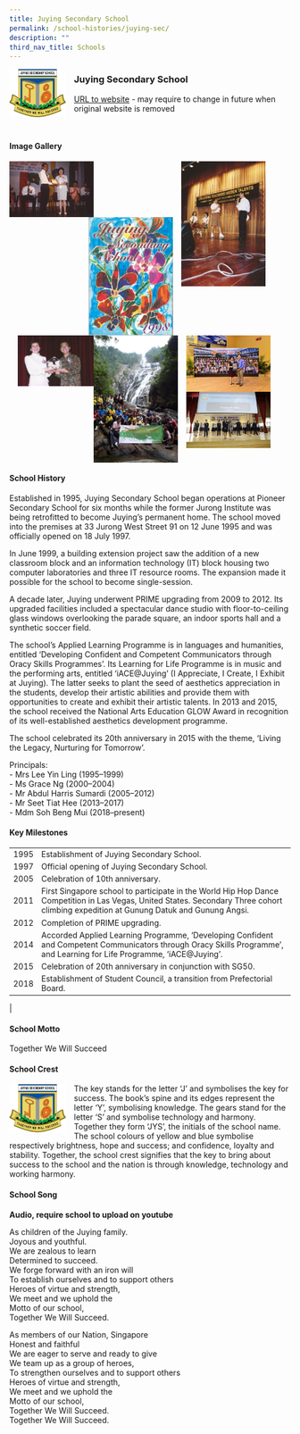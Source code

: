 ```yaml
---
title: Juying Secondary School
permalink: /school-histories/juying-sec/
description: ""
third_nav_title: Schools
---
```

<img src="/images/juyingsec1.png" style="width:20%;margin-right:15px;" align = "left">

### **Juying Secondary School**
[URL to website](https://juyingsec.moe.edu.sg/) - may require to change in future when original website is removed

<br clear="left">

#### **Image Gallery**

<p><a href="/images/juyingsec2.jpg">  
<img src="/images/juyingsec2.jpg" style="width:30%;margin-right:15px;" align = "left">
</a></p>

<p><a href="/images/juyingsec4.jpg">  
<img src="/images/juyingsec4.jpg" style="width:30%;margin-right:45px;" align = "right">
</a></p>

<p><a href="/images/juyingsec3.jpg">  
<img src="/images/juyingsec3.jpg" style="width:30%;margin-right:15px;" align = "right">
</a></p>

<br clear="left">

<p><a href="/images/juyingsec5.jpg">  
<img src="/images/juyingsec5.jpg" style="width:27%;margin-left:15px;" align = "left">
</a></p>

<p><a href="/images/juyingsec6.jpg">  
<img src="/images/juyingsec6.jpg" style="width:30%;margin-right:15px;" align = "left">
</a></p>

<p><a href="/images/juyingsec7.jpg">  
<img src="/images/juyingsec7.jpg" style="width:30%;margin-right:15px;" align = "left">
</a></p>

<p><a href="/images/juyingsec8.jpg">  
<img src="/images/juyingsec8.jpg" style="width:30%;margin-right:15px;" align = "left">
</a></p>

<br clear="left">

#### **School History**
Established in 1995, Juying Secondary School began operations at Pioneer Secondary School for six months while the former Jurong Institute was being retrofitted to become Juying’s permanent home. The school moved into the premises at 33 Jurong West Street 91 on 12 June 1995 and was officially opened on 18 July 1997.

In June 1999, a building extension project saw the addition of a new classroom block and an information technology (IT) block housing two computer laboratories and three IT resource rooms. The expansion made it possible for the school to become single-session.

A decade later, Juying underwent PRIME upgrading from 2009 to 2012. Its upgraded facilities included a spectacular dance studio with floor-to-ceiling glass windows overlooking the parade square, an indoor sports hall and a synthetic soccer field.

The school’s Applied Learning Programme is in languages and humanities, entitled ‘Developing Confident and Competent Communicators through Oracy Skills Programmes’. Its Learning for Life Programme is in music and the performing arts, entitled ‘iACE@Juying’ (I Appreciate, I Create, I Exhibit at Juying). The latter seeks to plant the seed of aesthetics appreciation in the students, develop their artistic abilities and provide them with opportunities to create and exhibit their artistic talents. In 2013 and 2015, the school received the National Arts Education GLOW Award in recognition of its well-established aesthetics development programme.

The school celebrated its 20th anniversary in 2015 with the theme, ‘Living the Legacy, Nurturing for Tomorrow’.

Principals:<br>
\- Mrs Lee Yin Ling (1995–1999) <br>
\- Ms Grace Ng (2000–2004) <br>
\- Mr Abdul Harris Sumardi (2005–2012) <br>
\- Mr Seet Tiat Hee (2013–2017)<br>
\- Mdm Soh Beng Mui (2018–present)

#### **Key Milestones**

|  |  |
|:---:|---|
| 1995 | Establishment of Juying Secondary School. |
| 1997 | Official opening of Juying Secondary School. |
| 2005 | Celebration of 10th anniversary. |
| 2011 | First Singapore school to participate in the World Hip Hop Dance Competition in Las Vegas, United States. Secondary Three cohort climbing expedition at Gunung Datuk and Gunung Angsi. |
| 2012 | Completion of PRIME upgrading. |
| 2014 | Accorded Applied Learning Programme, ‘Developing Confident and Competent Communicators through Oracy Skills Programme’, and Learning for Life Programme, ‘iACE@Juying’. |
| 2015 | Celebration of 20th anniversary in conjunction with SG50. |
| 2018 | Establishment of Student Council, a transition from Prefectorial Board. |
|

#### **School Motto**
Together We Will Succeed

#### **School Crest**
<img src="/images/juyingsec1.png" style="width:20%;margin-right:15px;" align = "left">

The key stands for the letter ‘J’ and symbolises the key for success. The book’s spine and its edges represent the letter ‘Y’, symbolising knowledge. The gears stand for the letter ‘S’ and symbolise technology and harmony. Together they form ‘JYS’, the initials of the school name. The school colours of yellow and blue symbolise respectively brightness, hope and success; and confidence, loyalty and stability. Together, the school crest signifies that the key to bring about success to the school and the nation is through knowledge, technology and working harmony.

#### **School Song**
**Audio, require school to upload on youtube**

As children of the Juying family.<br>
Joyous and youthful.<br>
We are zealous to learn<br>
Determined to succeed.<br>
We forge forward with an iron will<br>
To establish ourselves and to support others<br>
Heroes of virtue and strength,<br>
We meet and we uphold the<br>
Motto of our school,<br>
Together We Will Succeed.

As members of our Nation, Singapore<br>
Honest and faithful<br>
We are eager to serve and ready to give<br>
We team up as a group of heroes,<br>
To strengthen ourselves and to support others<br>
Heroes of virtue and strength,<br>
We meet and we uphold the<br>
Motto of our school,<br>
Together We Will Succeed.<br>
Together We Will Succeed.
